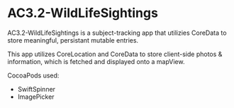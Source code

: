 # AC3.2-WildLifeSightings

AC3.2-WildLifeSightings is a subject-tracking app that utilizies CoreData to store meaningful, persistant mutable entries. 

This app utilizes CoreLocation and CoreData to store client-side photos & information, which is fetched and displayed onto a mapView. 

CocoaPods used: 
- SwiftSpinner
- ImagePicker

